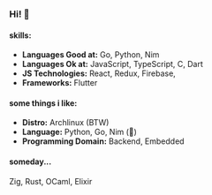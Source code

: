 ### Hi! 👋

#### skills:

- **Languages Good at:** Go, Python, Nim
- **Languages Ok at:** JavaScript, TypeScript, C, Dart
- **JS Technologies:** React, Redux, Firebase,
- **Frameworks:** Flutter
 
#### some things i like:

- **Distro:** Archlinux (BTW)
- **Language:** Python, Go, Nim (👑)
- **Programming Domain:** Backend, Embedded

#### someday...

Zig, Rust, OCaml, Elixir 
